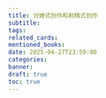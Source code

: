 ```yaml
---
title: 分娩式创作和射精式创作
subtitle: 
tags: 
related_cards: 
mentioned_books: 
date: 2025-04-27T23:59:00
categories: 
banner: 
draft: true
toc: true
---
```

